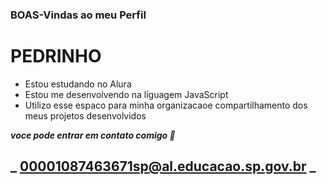 ### BOAS-Vindas ao meu Perfil
 
# PEDRINHO

- Estou estudando no Alura
- Estou me desenvolvendo na liguagem JavaScript
- Utilizo esse espaco para minha organizacaoe compartilhamento dos meus projetos desenvolvidos
  
***voce pode entrar em contato comigo 📧***

## _ 00001087463671sp@al.educacao.sp.gov.br _
